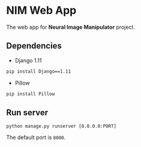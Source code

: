 # NIM Web App

The web app for **Neural Image Manipulator** project.

## Dependencies

* Django 1.11

```bash
pip install Django==1.11
```

* Pillow

```bash
pip install Pillow
```

## Run server

```
python manage.py runserver [0.0.0.0:PORT]
```

The default port is `8000`.
